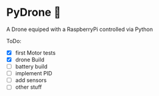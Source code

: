 # PyDrone :helicopter:
A Drone equiped with a RaspberryPi controlled via Python

ToDo:
- [x] first Motor tests
- [x] drone Build
- [ ] battery build
- [ ] implement PID
- [ ] add sensors
- [ ] other stuff
